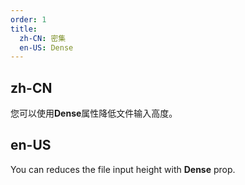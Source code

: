 ```yaml
---
order: 1
title:
  zh-CN: 密集
  en-US: Dense
---
```


## zh-CN

您可以使用**Dense**属性降低文件输入高度。

## en-US

You can reduces the file input height with **Dense** prop.
